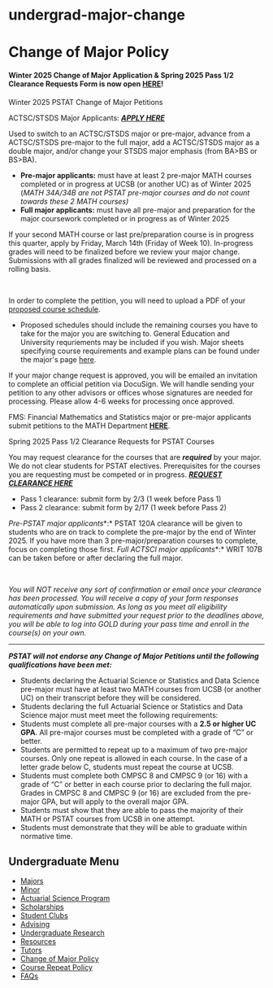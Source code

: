 # undergrad-major-change

# Change of Major Policy

#### Winter 2025 Change of Major Application &amp; Spring 2025 Pass 1/2 Clearance Requests Form is now open [**HERE**](http://forms.gle/wNf78aQHpRoByN958)!

Winter 2025 PSTAT Change of Major Petitions

ACTSC/STSDS Major Applicants: [***APPLY HERE***](https://forms.gle/wNf78aQHpRoByN958)

Used to switch to an ACTSC/STSDS major or pre-major, advance from a ACTSC/STSDS pre-major to the full major, add a ACTSC/STSDS major as a double major, and/or change your STSDS major emphasis (from BA&gt;BS or BS&gt;BA). 

- **Pre-major applicants:** must have at least 2 pre-major MATH courses completed or in progress at UCSB (or another UC) as of Winter 2025 (*MATH 34A/34B are not PSTAT pre-major courses and do not count towards these 2 MATH courses)*​​​​​
- **Full major applicants:** must have all pre-major and preparation for the major coursework completed or in progress as of Winter 2025​

If your second MATH course or last pre/preparation course is in progress this quarter, apply by Friday, March 14th (Friday of Week 10). In-progress grades will need to be finalized before we review your major change. Submissions with all grades finalized will be reviewed and processed on a rolling basis. 

 

In order to complete the petition, you will need to upload a PDF of your [proposed course schedule](https://www.pstat.ucsb.edu/sites/default/files/sitefiles/Proposed%20Schedule_0.pdf).

- Proposed schedules should include the remaining courses you have to take for the major you are switching to. General Education and University requriements may be included if you wish. Major sheets specifying course requirements and example plans can be found under the major's page [here](https://www.pstat.ucsb.edu/undergrad/majors). ​

If your major change request is approved, you will be emailed an invitation to complete an official petition via DocuSign. We will handle sending your petition to any other advisors or offices whose signatures are needed for processing. Please allow 4-6 weeks for processing once approved.

FMS: Financial Mathematics and Statistics major or pre-major applicants submit petitions to the MATH Department [**HERE**](https://www.math.ucsb.edu/undergrad/requirements).

Spring 2025 Pass 1/2 Clearance Requests for PSTAT Courses

You may request clearance for the courses that are ***required*** by your major. We do not clear students for PSTAT electives. Prerequisites for the courses you are requesting must be competed or in progress. [***REQUEST CLEARANCE HERE***](https://forms.gle/wNf78aQHpRoByN958)

- Pass 1 clearance: submit form by 2/3 (1 week before Pass 1)
- Pass 2 clearance: submit form by 2/17 (1 week before Pass 2)

*Pre-PSTAT major applicants**:* PSTAT 120A clearance will be given to students who are on track to complete the pre-major by the end of Winter 2025. If you have more than 3 pre-major/preparation courses to complete, focus on completing those first. *Full ACTSCI major applicants**:* WRIT 107B can be taken before or after declaring the full major.

 

*You will NOT receive any sort of confirmation or email once your clearance has been processed. You will receive a copy of your form responses automatically upon submission. As long as you meet all eligibility requirements and have submitted your request prior to the deadlines above, you will be able to log into GOLD during your pass time and enroll in the course(s) on your own.*

* * *

***PSTAT will not endorse any Change of Major Petitions until the following qualifications have been met:***

- Students declaring the Actuarial Science or Statistics and Data Science pre-major must have at least two MATH courses from UCSB (or another UC) on their transcript before they will be considered.
- Students declaring the full Actuarial Science or Statistics and Data Science major must meet meet the following requirements:
- Students must complete all pre-major courses with a **2.5 or higher UC GPA**. All pre-major courses must be completed with a grade of “C” or better.
- Students are permitted to repeat up to a maximum of two pre-major courses. Only one repeat is allowed in each course. In the case of a letter grade below C, students must repeat the course at UCSB.
- Students must complete both CMPSC 8 and CMPSC 9 (or 16) with a grade of “C” or better in each course prior to declaring the full major. Grades in CMPSC 8 and CMPSC 9 (or 16) are excluded from the pre-major GPA, but will apply to the overall major GPA.
- Students must show that they are able to pass the majority of their MATH or PSTAT courses from UCSB in one attempt.
- Students must demonstrate that they will be able to graduate within normative time.

## Undergraduate Menu

- [Majors](/undergrad/majors "Undergraduate Majors")
- [Minor](/undergrad/minor "Minor in Statistical Science")
- [Actuarial Science Program](/undergrad/actuarial-science "Actuarial Science Program")
- [Scholarships](/undergrad/scholarships "Undergraduate Scholarships")
- [Student Clubs](/undergrad/student-clubs "Student Clubs")
- [Advising](/undergrad/advising "Undergraduate Advising")
- [Undergraduate Research](/undergrad/research "Undergraduate Research")
- [Resources](/undergrad/resources "Undergraduate Resources")
- [Tutors](/undergrad/tutors "Tutors")
- [Change of Major Policy](/undergrad/major-change "Change of Major Policy")
- [Course Repeat Policy](/undergrad/course-repeat "Course Repeat Policy")
- [FAQs](/undergrad/faqs "Undergraduate FAQs")